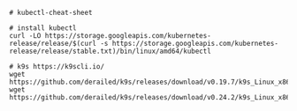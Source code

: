     # kubectl-cheat-sheet

    # install kubectl
    curl -LO https://storage.googleapis.com/kubernetes-release/release/$(curl -s https://storage.googleapis.com/kubernetes-release/release/stable.txt)/bin/linux/amd64/kubectl

    # k9s https://k9scli.io/ 
    wget https://github.com/derailed/k9s/releases/download/v0.19.7/k9s_Linux_x86_64.tar.gz
    wget https://github.com/derailed/k9s/releases/download/v0.24.2/k9s_Linux_x86_64.tar.gz
